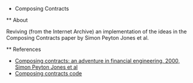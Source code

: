 * Composing Contracts

** About

Reviving (from the Internet Archive) an implementation of the ideas in the Composing Contracts paper by Simon Peyton Jones et al.

** References

* [Composing contracts: an adventure in financial engineering, 2000, Simon Peyton Jones et al](http://research.microsoft.com/en-us/um/people/simonpj/Papers/financial-contracts/contracts-icfp.htm)
* [Composing contracts code](https://web.archive.org/web/20130814194431/http://contracts.scheming.org)